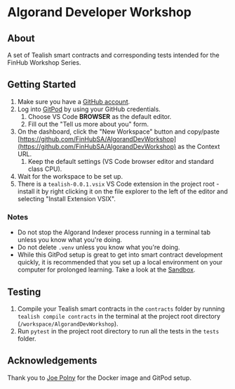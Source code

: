 # Algorand Developer Workshop

## About
A set of Tealish smart contracts and corresponding tests intended for the FinHub Workshop Series.

## Getting Started
1. Make sure you have a [GitHub account](https://github.com/join).
2. Log into [GitPod](https://www.gitpod.io/) by using your GitHub credentials.
    1. Choose VS Code **BROWSER** as the default editor.
    2. Fill out the "Tell us more about you" form.
3. On the dashboard, click the "New Workspace" button and copy/paste [https://github.com/FinHubSA/AlgorandDevWorkshop](https://github.com/FinHubSA/AlgorandDevWorkshop) as the Context URL.
    1. Keep the default settings (VS Code browser editor and standard class CPU).
 4. Wait for the workspace to be set up.
 5. There is a `tealish-0.0.1.vsix` VS Code extension in the project root - install it by right clicking it on the file explorer to the left of the editor and selecting "Install Extension VSIX".

### Notes
*  Do not stop the Algorand Indexer process running in a terminal tab unless you know what you're doing.
*  Do not delete `.venv` unless you know what you're doing.
*  While this GitPod setup is great to get into smart contract development quickly, it is recommended that you set up a local environment on your computer for prolonged learning. Take a look at the [Sandbox](https://github.com/algorand/sandbox).

## Testing
1. Compile your Tealish smart contracts in the `contracts` folder by running `tealish compile contracts` in the terminal at the project root directory (`/workspace/AlgorandDevWorkshop`).
2. Run `pytest` in the project root directory to run all the tests in the `tests` folder.

## Acknowledgements
Thank you to [Joe Polny](https://github.com/joe-p) for the Docker image and GitPod setup.